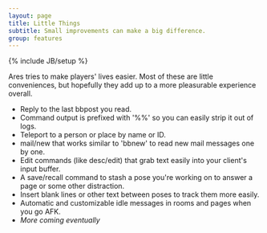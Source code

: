 ```yaml
---
layout: page
title: Little Things
subtitle: Small improvements can make a big difference.
group: features
---
```

{% include JB/setup %}

Ares tries to make players' lives easier.  Most of these are little conveniences, but hopefully they add up to a more pleasurable experience overall.  

* Reply to the last bbpost you read.
* Command output is prefixed with '%%' so you can easily strip it out of logs.
* Teleport to a person or place by name or ID.
* mail/new that works similar to 'bbnew' to read new mail messages one by one.
* Edit commands (like desc/edit) that grab text easily into your client's input buffer.
* A save/recall command to stash a pose you're working on to answer a page or some other distraction.
* Insert blank lines or other text between poses to track them more easily.
* Automatic and customizable idle messages in rooms and pages when you go AFK.
* *More coming eventually*